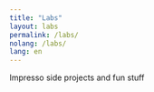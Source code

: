 ```yaml
---
title: "Labs"
layout: labs
permalink: /labs/
nolang: /labs/
lang: en
---
```


Impresso side projects and fun stuff
